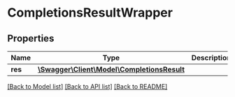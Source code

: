 # CompletionsResultWrapper

## Properties
Name | Type | Description | Notes
------------ | ------------- | ------------- | -------------
**res** | [**\Swagger\Client\Model\CompletionsResult**](CompletionsResult.md) |  | [optional] 

[[Back to Model list]](../README.md#documentation-for-models) [[Back to API list]](../README.md#documentation-for-api-endpoints) [[Back to README]](../README.md)


